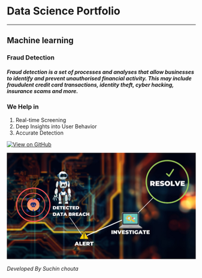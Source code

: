 # Data Science Portfolio

---

## Machine learning

### Fraud Detection

##### Fraud detection is a set of processes and analyses that allow businesses to identify and prevent unauthorised financial activity. This may include fraudulent credit card transactions, identity theft, cyber hacking, insurance scams and more. #####


### We Help in ###

1. Real-time Screening
2. Deep Insights into User Behavior
3. Accurate Detection



[![View on GitHub](https://img.shields.io/badge/GitHub-View_on_GitHub-blue?logo=GitHub)](https://github.com/sajankedia/cnn-text-classification-tf#readme)

<center><img src="assets/images/fraud.png"/></center>


*Developed By Suchin chouta*
 

